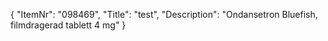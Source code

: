{
  "ItemNr": "098469",
  "Title": "test",
  "Description": "Ondansetron Bluefish, filmdragerad tablett 4 mg"
}